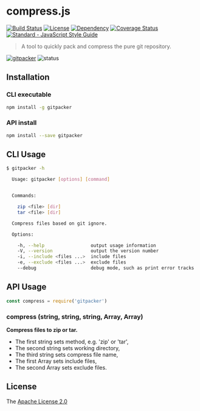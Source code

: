 # compress.js
[![Build Status](https://travis-ci.org/WindomZ/gitpacker.js.svg?branch=master)](https://travis-ci.org/WindomZ/gitpacker.js)
[![License](https://img.shields.io/badge/license-Apache-green.svg)](https://www.apache.org/licenses/LICENSE-2.0.html)
[![Dependency](https://david-dm.org/WindomZ/gitpacker.js.svg)](https://david-dm.org/WindomZ/gitpacker.js)
[![Coverage Status](https://coveralls.io/repos/github/WindomZ/gitpacker.js/badge.svg?branch=dev)](https://coveralls.io/github/WindomZ/gitpacker.js?branch=dev)
[![Standard - JavaScript Style Guide](https://img.shields.io/badge/code_style-standard-brightgreen.svg)](https://standardjs.com/)

> A tool to quickly pack and compress the pure git repository.

[![gitpacker](https://img.shields.io/npm/v/gitpacker.svg)](https://www.npmjs.com/package/gitpacker)
![status](https://img.shields.io/badge/status-stable-green.svg)

## Installation

### CLI executable

```bash
npm install -g gitpacker
```

### API install

```bash
npm install --save gitpacker
```

## CLI Usage

```bash
$ gitpacker -h

  Usage: gitpacker [options] [command]


  Commands:

    zip <file> [dir]
    tar <file> [dir]

  Compress files based on git ignore.

  Options:

    -h, --help                 output usage information
    -V, --version              output the version number
    -i, --include <files ...>  include files
    -e, --exclude <files ...>  exclude files
    --debug                    debug mode, such as print error tracks
```

## API Usage

```javascript
const compress = require('gitpacker')
```

### compress (string, string, string, Array, Array)

**Compress files to zip or tar.**
- The first string sets method, e.g. 'zip' or 'tar', 
- The second string sets working directory, 
- The third string sets compress file name, 
- The first Array sets include files, 
- The second Array sets exclude files.

## License

The [Apache License 2.0](https://github.com/WindomZ/gitpacker.js/blob/master/LICENSE)
